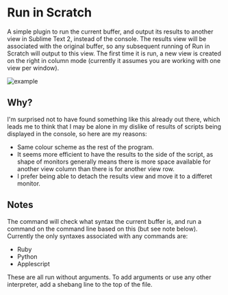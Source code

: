 Run in Scratch
==============
A simple plugin to run the current buffer, and output its results to another view in Sublime Text 2, instead of the console. The results view will be associated with the original buffer, so any subsequent running of Run in Scratch will output to this view. The first time it is run, a new view is created on the right in column mode (currently it assumes you are working with one view per window).

![example](https://github.com/ryecroft/RunInScratch/blob/master/example.jpg?v=7)

Why?
----
I'm surprised not to have found something like this already out there, which leads me to think that I may be alone in my dislike of results of scripts being displayed in the console, so here are my reasons:

- Same colour scheme as the rest of the program.
- It seems more efficient to have the results to the side of the script, as shape of monitors generally means there is more space available for another view column than there is for another view row.
- I prefer being able to detach the results view and move it to a differet monitor.

Notes
-----
The command will check what syntax the current buffer is, and run a command on the command line based on this (but see note below). Currently the only syntaxes associated with any commands are:

- Ruby
- Python
- Applescript

These are all run without arguments. To add arguments or use any other interpreter, add a shebang line to the top of the file.